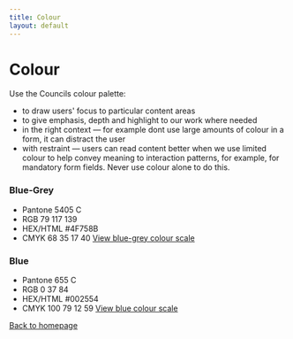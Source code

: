 ```yaml
---
title: Colour
layout: default
---
```


# Colour

Use the Councils colour palette:
- to draw users' focus to particular content areas
- to give emphasis, depth and highlight to our work where needed
- in the right context — for example dont use large amounts of colour in a form, it can distract the user
- with restraint — users can read content better when we use limited colour
to help convey meaning to interaction patterns, for example, for mandatory form fields. Never use colour alone to do this.

### Blue-Grey
- Pantone 5405 C
- RGB 79 117 139
- HEX/HTML #4F758B
- CMYK 68 35 17 40
[View blue-grey colour scale](https://hihayk.github.io/scale/#4/4/80/80/0/0/20/20/4F758B/137/83/47)

### Blue
- Pantone 655 C
- RGB 0 37 84
- HEX/HTML #002554
- CMYK 100 79 12 59
[View blue colour scale](https://hihayk.github.io/scale/#4/4/80/80/0/0/20/20/002554/0/37/84)

[Back to homepage](/styleguide/)
